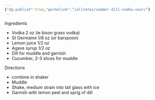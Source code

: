 ```yaml
---
{"dg-publish":true,"permalink":"/allnotes/summer-dill-vodka-sour/"}
---
```




Ingredients
- Vodka 2 oz (ie bison grass vodka)
- St Germaine 1/8 oz (or barspoon)
- Lemon juice 1/2 oz
- Agave syrup 1/2 oz
- Dill for muddle and garnish
- Cucumber, 2-3 slices for muddle

Directions
- combine in shaker
- Muddle
- Shake, medium strain into tall glass with ice
- Garnish with lemon peel and sprig of dill

